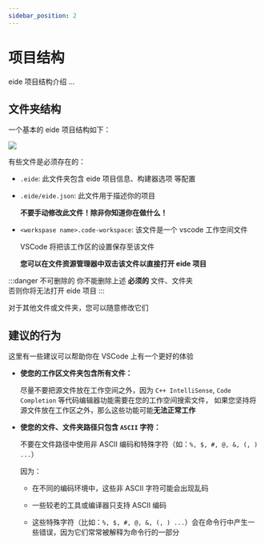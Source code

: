 ```yaml
---
sidebar_position: 2
---
```


# 项目结构

eide 项目结构介绍 ...

## 文件夹结构

一个基本的 eide 项目结构如下：

![](/img/prj_folder_preview.png)

有些文件是必须存在的：

- `.eide`: 此文件夹包含 eide 项目信息、构建器选项 等配置

- `.eide/eide.json`: 此文件用于描述你的项目

  **不要手动修改此文件！除非你知道你在做什么！**

- `<workspase name>.code-workspace`: 该文件是一个 vscode 工作空间文件

  VSCode 将把该工作区的设置保存至该文件
  
  **您可以在文件资源管理器中双击该文件以直接打开 eide 项目**

:::danger 不可删除的
你不能删除上述 **必须的** 文件、文件夹<br/>
否则你将无法打开 eide 项目
:::

对于其他文件或文件夹，您可以随意修改它们

## 建议的行为

这里有一些建议可以帮助你在 VSCode 上有一个更好的体验

- **使您的工作区文件夹包含所有文件：**

  尽量不要把源文件放在工作空间之外，因为 `C++ IntelliSense`, `Code Completion` 等代码编辑器功能需要在您的工作空间搜索文件，
  如果您坚持将源文件放在工作区之外，那么这些功能可能**无法正常工作**

- **使您的文件、文件夹路径只包含 `ASCII` 字符：**

  不要在文件路径中使用非 ASCII 编码和特殊字符（如：`%, $, #, @, &, (, ) ...`）

  因为：
  
  - 在不同的编码环境中，这些非 ASCII 字符可能会出现乱码

  - 一些较老的工具或编译器只支持 ASCII 编码

  - 这些特殊字符（比如：`%, $, #, @, &, (, ) ...`）会在命令行中产生一些错误，因为它们常常被解释为命令行的一部分
